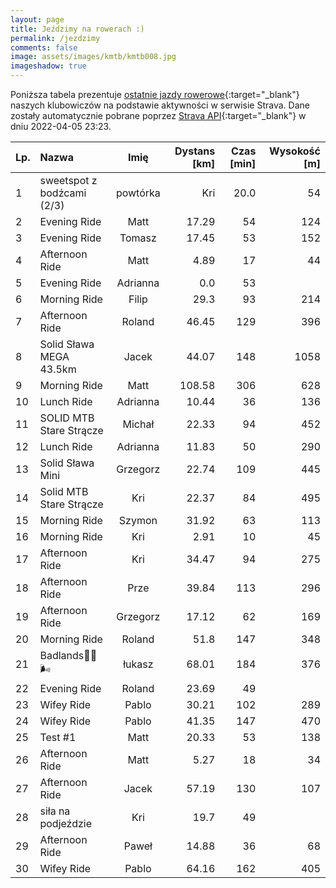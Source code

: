 ```yaml
---
layout: page
title: Jeździmy na rowerach :)
permalink: /jezdzimy
comments: false
image: assets/images/kmtb/kmtb008.jpg
imageshadow: true
---
```


Poniższa tabela prezentuje [ostatnie jazdy rowerowe](https://www.strava.com/clubs/336381){:target="_blank"} naszych klubowiczów na podstawie aktywności w serwisie Strava. Dane zostały automatycznie pobrane poprzez [Strava API](https://developers.strava.com/docs/reference/#api-Clubs-getClubActivitiesById){:target="_blank"} w dniu 2022-04-05 23:23.

Lp. | Nazwa | Imię | Dystans [km] | Czas [min] | Wysokość [m]
:--- | :--- | :---: | ---: | ---: | ---:
1|sweetspot z bodźcami (2/3) | powtórka|Kri|20.0|54|
2|Evening Ride|Matt|17.29|54|124
3|Evening Ride|Tomasz|17.45|53|152
4|Afternoon Ride|Matt|4.89|17|44
5|Evening Ride|Adrianna|0.0|53|
6|Morning Ride|Filip|29.3|93|214
7|Afternoon Ride|Roland|46.45|129|396
8|Solid Sława MEGA 43.5km|Jacek|44.07|148|1058
9|Morning Ride|Matt|108.58|306|628
10|Lunch Ride|Adrianna|10.44|36|136
11|SOLID MTB Stare Strącze |Michał|22.33|94|452
12|Lunch Ride|Adrianna|11.83|50|290
13|Solid Sława Mini|Grzegorz|22.74|109|445
14|Solid MTB Stare Strącze |Kri|22.37|84|495
15|Morning Ride|Szymon|31.92|63|113
16|Morning Ride|Kri|2.91|10|45
17|Afternoon Ride|Kri|34.47|94|275
18|Afternoon Ride|Prze|39.84|113|296
19|Afternoon Ride|Grzegorz|17.12|62|169
20|Morning Ride|Roland|51.8|147|348
21|Badlands💪🤠🌬|łukasz|68.01|184|376
22|Evening Ride|Roland|23.69|49|
23|Wifey Ride|Pablo|30.21|102|289
24|Wifey Ride|Pablo|41.35|147|470
25|Test #1|Matt|20.33|53|138
26|Afternoon Ride|Matt|5.27|18|34
27|Afternoon Ride|Jacek|57.19|130|107
28|siła na podjeździe|Kri|19.7|49|
29|Afternoon Ride|Paweł|14.88|36|68
30|Wifey Ride|Pablo|64.16|162|405
